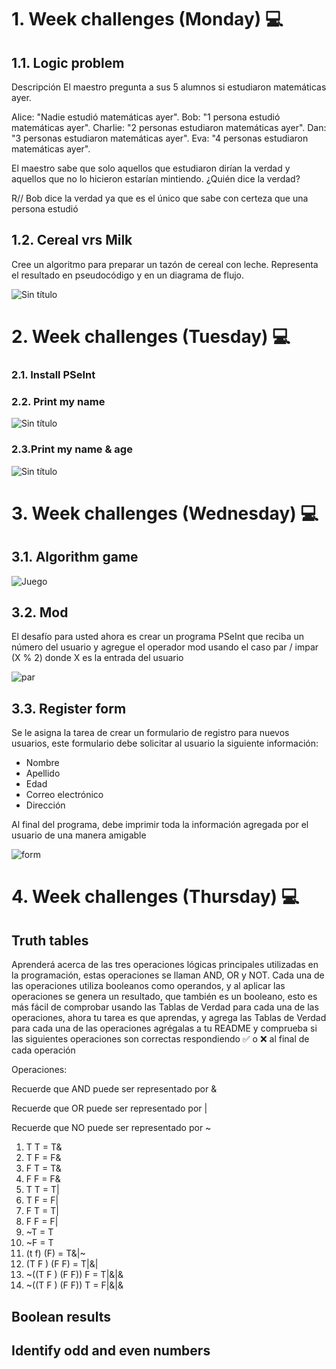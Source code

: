 # 1. Week challenges (Monday) 💻
## 1.1. Logic problem

Descripción
El maestro pregunta a sus 5 alumnos si estudiaron matemáticas ayer.

Alice: "Nadie estudió matemáticas ayer".
Bob: "1 persona estudió matemáticas ayer".
Charlie: "2 personas estudiaron matemáticas ayer".
Dan: "3 personas estudiaron matemáticas ayer".
Eva: "4 personas estudiaron matemáticas ayer".

El maestro sabe que solo aquellos que estudiaron dirían la verdad y aquellos que no lo hicieron estarían mintiendo. ¿Quién dice la verdad?

R// Bob dice la verdad ya que es el único que sabe con certeza que una persona estudió

## 1.2. Cereal vrs Milk

Cree un algoritmo para preparar un tazón de cereal con leche. Representa el resultado en pseudocódigo y en un diagrama de flujo.

![Sin título](https://user-images.githubusercontent.com/118086376/233247337-b6fc5314-4e75-43c8-97a6-c3a6fcea8c2c.png)

# 2. Week challenges (Tuesday) 💻
### 2.1. Install PSeInt

### 2.2. Print my name

![Sin título](https://user-images.githubusercontent.com/118086376/233263239-85e55cfc-8b6c-4f3b-8f7c-f7753d7c7f3d.png)

### 2.3.Print my name & age

![Sin título](https://user-images.githubusercontent.com/118086376/233266397-18eb7adf-8bf4-4670-b075-e7417cb41b3b.png)

# 3. Week challenges (Wednesday) 💻
## 3.1. Algorithm game

![Juego](https://github.com/KevinPatzan95/Practices_Core_Code_Fundamentals/assets/118086376/32f98cea-3ed9-476a-81b4-2e1e1a1c3713)

## 3.2. Mod

El desafío para usted ahora es crear un programa PSeInt que reciba un número del usuario y agregue el operador mod usando el caso par / impar (X % 2) donde X es la entrada del usuario

![par](https://github.com/KevinPatzan95/Practices_Core_Code_Fundamentals/assets/118086376/c0c529f3-2ac0-4ebc-8207-e5a13271ac60)

## 3.3. Register form

Se le asigna la tarea de crear un formulario de registro para nuevos usuarios, este formulario debe solicitar al usuario la siguiente información:

* Nombre
* Apellido
* Edad
* Correo electrónico
* Dirección

Al final del programa, debe imprimir toda la información agregada por el usuario de una manera amigable

![form](https://github.com/KevinPatzan95/Practices_Core_Code_Fundamentals/assets/118086376/853702c2-1c9b-4a58-83cd-00221040a8e1)

# 4. Week challenges (Thursday) 💻

## Truth tables

Aprenderá acerca de las tres operaciones lógicas principales utilizadas en la programación, estas operaciones se llaman AND, OR y NOT. Cada una de las operaciones utiliza booleanos como operandos, y al aplicar las operaciones se genera un resultado, que también es un booleano, esto es más fácil de comprobar usando las Tablas de Verdad para cada una de las operaciones, ahora tu tarea es que aprendas, y agrega las Tablas de Verdad para cada una de las operaciones agrégalas a tu README y comprueba si las siguientes operaciones son correctas respondiendo ✅ o ❌ al final de cada operación

Operaciones:

Recuerde que AND puede ser representado por &

Recuerde que OR puede ser representado por |

Recuerde que NO puede ser representado por ~

1. T T = T&
2. T F = F&
3. F T = T&
4. F F = F&
5. T T = T|
6. T F = F|
7. F T = T|
8. F F = F|
9. ~T = T
10. ~F = T
11. (t f) (F) = T&|~
12. (T F ) (F F) = T|&|
13. ~((T F ) (F F)) F = T|&|&
14. ~((T F ) (F F)) T = F|&|&

## Boolean results

## Identify odd and even numbers
